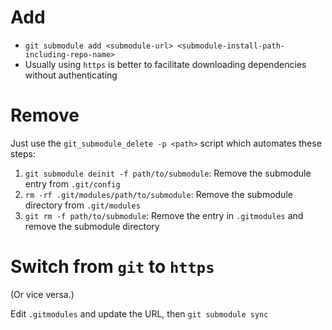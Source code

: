 # Add

- `git submodule add <submodule-url> <submodule-install-path-including-repo-name>`
- Usually using `https` is better to facilitate downloading dependencies without authenticating

# Remove

Just use the `git_submodule_delete -p <path>` script which automates these steps:

1. `git submodule deinit -f path/to/submodule`: Remove the submodule entry from `.git/config`
2. `rm -rf .git/modules/path/to/submodule`: Remove the submodule directory from `.git/modules`
3. `git rm -f path/to/submodule`: Remove the entry in `.gitmodules` and remove the submodule directory

# Switch from `git` to `https`

(Or vice versa.)

Edit `.gitmodules` and update the URL, then `git submodule sync`
